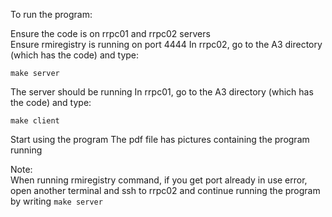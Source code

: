 To run the program:    

Ensure the code is on rrpc01 and rrpc02 servers  
Ensure rmiregistry is running on port 4444
In rrpc02, go to the A3 directory (which has the code) and type:
```shell
make server
``` 
The server should be running
In rrpc01, go to the A3 directory (which has the code) and type:
```shell
make client
```
Start using the program
The pdf file has pictures containing the program running

Note:  
When running rmiregistry command, if you get port already in use error, open another terminal and ssh to rrpc02 and continue running the program by writing `make server`